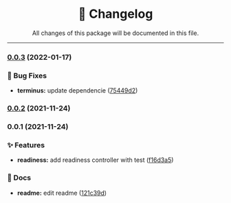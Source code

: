 <div align="center"><h1>📝 Changelog</h1><p>All changes of this package will be documented in this file.</p></div>

---

### [0.0.3](https://github.com/tresdoce/nestjs-health/compare/v0.0.2...v0.0.3) (2022-01-17)


### 🐛 Bug Fixes

* **terminus:** update dependencie ([75449d2](https://github.com/tresdoce/nestjs-health/commit/75449d227a61bf9e8490222de7043c825fbc64bb))

### [0.0.2](https://github.com/tresdoce/nestjs-health/compare/v0.0.1...v0.0.2) (2021-11-24)

### 0.0.1 (2021-11-24)


### ✨ Features

* **readiness:** add readiness controller with test ([f16d3a5](https://github.com/tresdoce/nestjs-health/commit/f16d3a5b7cb48f38b04b63bb902c8bb9c3c9fff0))


### 📝 Docs

* **readme:** edit readme ([121c39d](https://github.com/tresdoce/nestjs-health/commit/121c39dd9f65c551003957b02d0960d6d131fc28))
